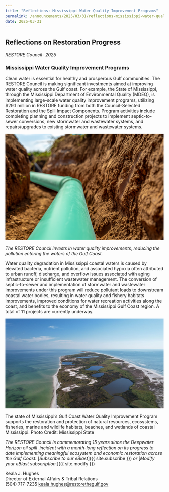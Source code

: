 ```yaml
---
title: "Reflections: Mississippi Water Quality Improvement Programs"
permalink: /announcements/2025/03/31/reflections-mississippi-water-quality-improvement-programs/
date: 2025-03-31
---
```


## Reflections on Restoration Progress

_RESTORE Council- 2025_

### Mississippi Water Quality Improvement Programs

Clean water is essential for healthy and prosperous Gulf communities. The RESTORE Council is making significant investments aimed at improving water quality across the Gulf coast. For example, the State of Mississippi, through the Mississippi Department of Environmental Quality (MDEQ), is implementing large-scale water quality improvement programs, utilizing $29.1 million in RESTORE funding from both the Council-Selected Restoration and the Spill Impact Components. Program activities include completing planning and construction projects to implement septic-to-sewer conversions, new stormwater and wastewater systems, and repairs/upgrades to existing stormwater and wastewater systems.

![Closeup of water quality improvement project](/img/MS_waterquality_improvement_0.png)

_The RESTORE Council invests in water quality improvements, reducing the pollution entering the waters of the Gulf Coast._

Water quality degradation in Mississippi coastal waters is caused by elevated bacteria, nutrient pollution, and associated hypoxia often attributed to urban runoff, discharge, and overflow issues associated with aging infrastructure or insufficient wastewater management. The conversion of septic-to-sewer and implementation of stormwater and wastewater improvements under this program will reduce pollutant loads to downstream coastal water bodies, resulting in water quality and fishery habitats improvements, improved conditions for water recreation activities along the coast, and benefits to the economy of the Mississippi Gulf Coast region. A total of 11 projects are currently underway.

![Aerial view of coastal Mississippi beaches and wetlands](/img/MS_GulfCoast_Water_Quality_Improvement_Plan.jpg)

The state of Mississippi’s Gulf Coast Water Quality Improvement Program supports the restoration and protection of natural resources, ecosystems, fisheries, marine and wildlife habitats, beaches, and wetlands of coastal Mississippi. Photo Credit: Mississippi State

*The RESTORE Council is commemorating 15 years since the Deepwater Horizon oil spill  incident with a month-long reflection on its progress to date implementing meaningful ecosystem and economic restoration across the Gulf Coast.* [_Subscribe to our eBlast_]({{ site.subscribe }}) *or* [_Modify your eBlast subscription._]({{ site.modify }}) 

Keala J. Hughes  
Director of External Affairs & Tribal Relations  
(504) 717-7235
keala.hughes@restorethegulf.gov
